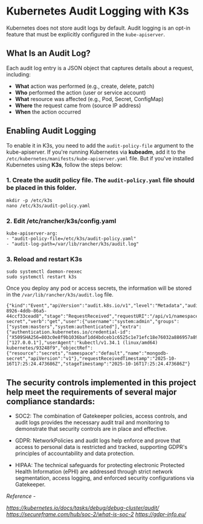 
# Kubernetes Audit Logging with K3s

Kubernetes does not store audit logs by default. Audit logging is an opt-in feature that must be explicitly configured in the `kube-apiserver`.

## What Is an Audit Log?

Each audit log entry is a JSON object that captures details about a request, including:

- **What** action was performed (e.g., create, delete, patch)
- **Who** performed the action (user or service account)
- **What** resource was affected (e.g., Pod, Secret, ConfigMap)
- **Where** the request came from (source IP address)
- **When** the action occurred

## Enabling Audit Logging

To enable it in K3s, you need to add the `audit-policy-file`  argument to the kube-apiserver.  If you're running Kubernetes via **kubeadm**, add it to the `/etc/kubernetes/manifests/kube-apiserver.yaml`  file.  But if you've installed Kubernetes using **K3s**, follow the steps below:


### 1. Create the audit policy file. The `audit-policy.yaml`  file should be placed in this folder.
```
mkdir -p /etc/k3s
nano /etc/k3s/audit-policy.yaml
```
### 2.  Edit /etc/rancher/k3s/config.yaml

```
kube-apiserver-arg:
- "audit-policy-file=/etc/k3s/audit-policy.yaml"
- "audit-log-path=/var/lib/rancher/k3s/audit.log"
```

### 3. Reload and restart K3s
```
sudo systemctl daemon-reexec
sudo systemctl restart k3s
```
Once you deploy any pod or access secrets, the information will be stored in the `/var/lib/rancher/k3s/audit.log`  file.

```
{"kind":"Event","apiVersion":"audit.k8s.io/v1","level":"Metadata","auditID":"866b752b-8926-4ddb-86a5-44ccf33cead8","stage":"RequestReceived","requestURI":"/api/v1/namespaces/default/secrets/mongodb-secret","verb":"get","user":{"username":"system:admin","groups":["system:masters","system:authenticated"],"extra":{"authentication.kubernetes.io/credential-id":["X509SHA256=803c0e8f9b1036baf1dd4bdceb1c6525c1e71efc18e76032a886957a893ada1b"]}},"sourceIPs":["127.0.0.1"],"userAgent":"kubectl/v1.34.1 (linux/amd64) kubernetes/93248f9","objectRef":{"resource":"secrets","namespace":"default","name":"mongodb-secret","apiVersion":"v1"},"requestReceivedTimestamp":"2025-10-16T17:25:24.473686Z","stageTimestamp":"2025-10-16T17:25:24.473686Z"}
```
  

## The security controls implemented in this project help meet the requirements of several major compliance standards:

- SOC2: The combination of Gatekeeper policies, access controls, and audit logs provides the necessary audit trail and monitoring to demonstrate that security controls are in place and effective.

- GDPR: NetworkPolicies and audit logs help enforce and prove that access to personal data is restricted and tracked, supporting GDPR's principles of accountability and data protection.

- HIPAA: The technical safeguards for protecting electronic Protected Health Information (ePHI) are addressed through strict network segmentation, access logging, and enforced security configurations via Gatekeeper.

*Reference -*

*https://kubernetes.io/docs/tasks/debug/debug-cluster/audit/*
*https://secureframe.com/hub/soc-2/what-is-soc-2*
*https://gdpr-info.eu/*
